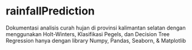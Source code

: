 # rainfallPrediction
Dokumentasi analisis curah hujan di provinsi kalimantan selatan dengan menggunakan Holt-Winters, Klasifikasi Pegels, dan Decision Tree Regression hanya dengan library Numpy, Pandas, Seaborn, &amp; Matplotlib
